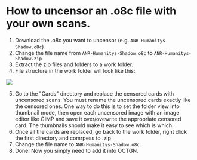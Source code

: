How to uncensor an .o8c file with your own scans.
================================================

1. Download the .o8c you want to uncensor (e.g. ```ANR-Humanitys-Shadow.o8c```) 
2. Change the file name from ```ANR-Humanitys-Shadow.o8c``` to ```ANR-Humanitys-Shadow.zip```
3. Extract the zip files and folders to a work folder.
4. File structure in the work folder will look like this:
  
  [![](http://i.imgur.com/EC1Qb2o.png)](http://i.imgur.com/EC1Qb2o.png)

5. Go to the "Cards" directory and replace the censored cards with uncensored scans. You must rename the uncensored cards exactly like the censored ones.
  One way to do this is to set the folder view into thumbnail mode, then open each uncensored image with an image editor like GIMP and save it over/ovewrite the appropriate censored card. The thumbnails should make it easy to see which is which.
6. Once all the cards are replaced, go back to the work folder, right click the first directory and comrpess to .zip  
7. Change the file name to ```ANR-Humanitys-Shadow.o8c```.
8. Done! Now you simply need to add it into OCTGN.

